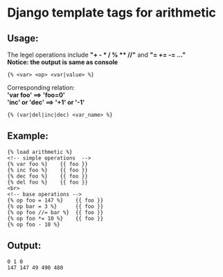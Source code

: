 Django template tags for arithmetic
=================
Usage:
-----------------
  The legel operations include __"+ - \* / % \*\* //"__ and __"= += -= ..."__  
  **Notice: the output is same as console**
  ```
  {% <var> <op> <var|value> %}
  ```
  Corresponding relation:  
  __'var foo' ==> 'foo=0'__  
  __'inc' or 'dec' ==> '+1' or '-1'__
  ```
  {% (var|del|inc|dec) <var_name> %}
  ```
Example:
-----------------
  ```
  {% load arithmetic %}
  <!-- simple operations  -->
  {% var foo %}    {{ foo }}
  {% inc foo %}    {{ foo }}
  {% dec foo %}    {{ foo }}
  {% del foo %}    {{ foo }}
  <br>
  <!-- base operations -->
  {% op foo = 147 %}    {{ foo }}
  {% op bar = 3 %}      {{ foo }}
  {% op foo //= bar %}  {{ foo }}
  {% op foo *= 10 %}    {{ foo }}
  {% op foo - 10 %}
  ```
Output:
-----------------
  ```
  0 1 0 
  147 147 49 490 480
  ```
